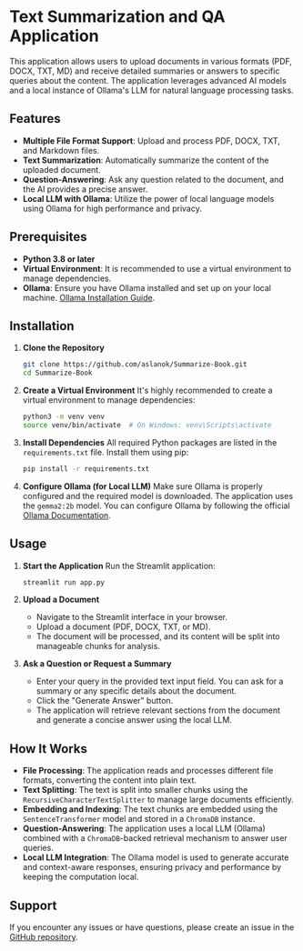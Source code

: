 # Text Summarization and QA Application

This application allows users to upload documents in various formats (PDF, DOCX, TXT, MD) and receive detailed summaries or answers to specific queries about the content. The application leverages advanced AI models and a local instance of Ollama's LLM for natural language processing tasks.

## Features

- **Multiple File Format Support**: Upload and process PDF, DOCX, TXT, and Markdown files.
- **Text Summarization**: Automatically summarize the content of the uploaded document.
- **Question-Answering**: Ask any question related to the document, and the AI provides a precise answer.
- **Local LLM with Ollama**: Utilize the power of local language models using Ollama for high performance and privacy.

## Prerequisites

- **Python 3.8 or later**
- **Virtual Environment**: It is recommended to use a virtual environment to manage dependencies.
- **Ollama**: Ensure you have Ollama installed and set up on your local machine. [Ollama Installation Guide](https://ollama.com).

## Installation

1. **Clone the Repository**
    ```bash
    git clone https://github.com/aslanok/Summarize-Book.git
    cd Summarize-Book
    ```

2. **Create a Virtual Environment**
    It's highly recommended to create a virtual environment to manage dependencies:
    ```bash
    python3 -m venv venv
    source venv/bin/activate  # On Windows: venv\Scripts\activate
    ```

3. **Install Dependencies**
    All required Python packages are listed in the `requirements.txt` file. Install them using pip:
    ```bash
    pip install -r requirements.txt
    ```

4. **Configure Ollama (for Local LLM)**
    Make sure Ollama is properly configured and the required model is downloaded. The application uses the `gemma2:2b` model. You can configure Ollama by following the official [Ollama Documentation](https://ollama.com).

## Usage

1. **Start the Application**
    Run the Streamlit application:
    ```bash
    streamlit run app.py
    ```

2. **Upload a Document**
    - Navigate to the Streamlit interface in your browser.
    - Upload a document (PDF, DOCX, TXT, or MD).
    - The document will be processed, and its content will be split into manageable chunks for analysis.

3. **Ask a Question or Request a Summary**
    - Enter your query in the provided text input field. You can ask for a summary or any specific details about the document.
    - Click the "Generate Answer" button.
    - The application will retrieve relevant sections from the document and generate a concise answer using the local LLM.

## How It Works 

- **File Processing**: The application reads and processes different file formats, converting the content into plain text.
- **Text Splitting**: The text is split into smaller chunks using the `RecursiveCharacterTextSplitter` to manage large documents efficiently.
- **Embedding and Indexing**: The text chunks are embedded using the `SentenceTransformer` model and stored in a `ChromaDB` instance.
- **Question-Answering**: The application uses a local LLM (Ollama) combined with a `ChromaDB`-backed retrieval mechanism to answer user queries.
- **Local LLM Integration**: The Ollama model is used to generate accurate and context-aware responses, ensuring privacy and performance by keeping the computation local.


## Support

If you encounter any issues or have questions, please create an issue in the [GitHub repository](https://github.com/aslanok/Summarize-Book).

